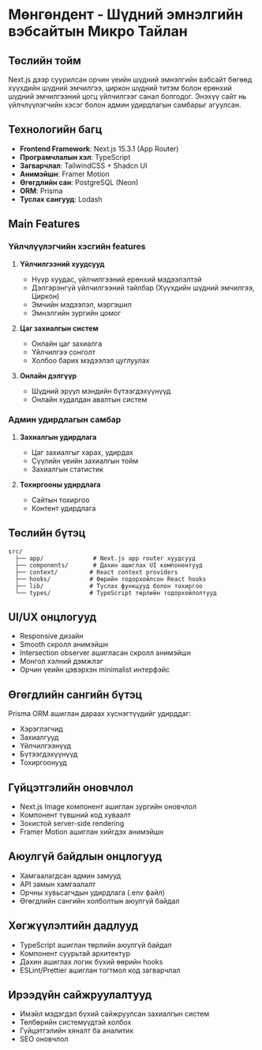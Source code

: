 # Мөнгөндент - Шүдний эмнэлгийн вэбсайтын Микро Тайлан

## Төслийн тойм
Next.js дээр суурилсан орчин үеийн шүдний эмнэлгийн вэбсайт бөгөөд хүүхдийн шүдний эмчилгээ, циркон шүдний титэм болон ерөнхий шүдний эмчилгээний цогц үйлчилгээг санал болгодог. Энэхүү сайт нь үйлчлүүлэгчийн хэсэг болон админ удирдлагын самбарыг агуулсан.

## Технологийн багц
- **Frontend Framework**: Next.js 15.3.1 (App Router)
- **Програмчлалын хэл**: TypeScript
- **Загварчлал**: TailwindCSS + Shadcn UI
- **Анимэйшн**: Framer Motion
- **Өгөгдлийн сан**: PostgreSQL (Neon)
- **ORM**: Prisma
- **Туслах сангууд**: Lodash

## Main Features

### Үйлчлүүлэгчийн хэсгийн features
1. **Үйлчилгээний хуудсууд**
   - Нүүр хуудас, үйлчилгээний ерөнхий мэдээлэлтэй
   - Дэлгэрэнгүй үйлчилгээний тайлбар (Хүүхдийн шүдний эмчилгээ, Циркон)
   - Эмчийн мэдээлэл, мэргэшил
   - Эмнэлгийн зургийн цомог

2. **Цаг захиалгын систем**
   - Онлайн цаг захиалга
   - Үйлчилгээ сонголт
   - Холбоо барих мэдээлэл цуглуулах

3. **Онлайн дэлгүүр**
   - Шүдний эрүүл мэндийн бүтээгдэхүүнүүд
   - Онлайн худалдан авалтын систем

### Админ удирдлагын самбар
1. **Захиалгын удирдлага**
   - Цаг захиалгыг харах, удирдах
   - Сүүлийн үеийн захиалгын тойм
   - Захиалгын статистик

2. **Тохиргооны удирдлага**
   - Сайтын тохиргоо
   - Контент удирдлага

## Төслийн бүтэц
```
src/
  ├── app/              # Next.js app router хуудсууд
  ├── components/       # Дахин ашиглах UI компонентууд
  ├── context/         # React context providers
  ├── hooks/           # Өөрийн тодорхойлсон React hooks
  ├── lib/             # Туслах функцууд болон тохиргоо
  └── types/           # TypeScript төрлийн тодорхойлолтууд
```

## UI/UX онцлогууд
- Responsive дизайн
- Smooth скролл анимэйшн
- Intersection observer ашигласан скролл анимэйшн
- Монгол хэлний дэмжлэг
- Орчин үеийн цэвэрхэн minimalist интерфэйс

## Өгөгдлийн сангийн бүтэц
Prisma ORM ашиглан дараах хүснэгтүүдийг удирддаг:
- Хэрэглэгчид
- Захиалгууд
- Үйлчилгээнүүд
- Бүтээгдэхүүнүүд
- Тохиргоонууд

## Гүйцэтгэлийн оновчлол
- Next.js Image компонент ашиглан зургийн оновчлол
- Компонент түвшний код хуваалт
- Зохистой server-side rendering
- Framer Motion ашиглан хийгдэх анимэйшн

## Аюулгүй байдлын онцлогууд
- Хамгаалагдсан админ замууд
- API замын хамгаалалт
- Орчны хувьсагчдын удирдлага (.env файл)
- Өгөгдлийн сангийн холболтын аюулгүй байдал

## Хөгжүүлэлтийн дадлууд
- TypeScript ашиглан төрлийн аюулгүй байдал
- Компонент суурьтай архитектур
- Дахин ашиглах логик бүхий өөрийн hooks
- ESLint/Prettier ашиглан тогтмол код загварчлал

## Ирээдүйн сайжруулалтууд
- Имэйл мэдэгдэл бүхий сайжруулсан захиалгын систем
- Төлбөрийн системүүдтэй холбох
- Гүйцэтгэлийн хяналт ба аналитик
- SEO оновчлол
